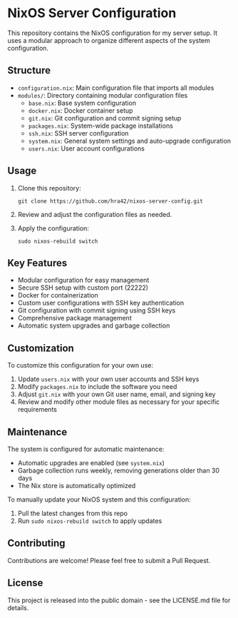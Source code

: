 # NixOS Server Configuration

This repository contains the NixOS configuration for my server setup. It uses a modular approach to organize different aspects of the system configuration.

## Structure

- `configuration.nix`: Main configuration file that imports all modules
- `modules/`: Directory containing modular configuration files
  - `base.nix`: Base system configuration
  - `docker.nix`: Docker container setup
  - `git.nix`: Git configuration and commit signing setup
  - `packages.nix`: System-wide package installations
  - `ssh.nix`: SSH server configuration
  - `system.nix`: General system settings and auto-upgrade configuration
  - `users.nix`: User account configurations

## Usage

1. Clone this repository:
   ```
   git clone https://github.com/hra42/nixos-server-config.git
   ```

2. Review and adjust the configuration files as needed.

3. Apply the configuration:
   ```
   sudo nixos-rebuild switch
   ```

## Key Features

- Modular configuration for easy management
- Secure SSH setup with custom port (22222)
- Docker for containerization
- Custom user configurations with SSH key authentication
- Git configuration with commit signing using SSH keys
- Comprehensive package management
- Automatic system upgrades and garbage collection

## Customization

To customize this configuration for your own use:

1. Update `users.nix` with your own user accounts and SSH keys
2. Modify `packages.nix` to include the software you need
3. Adjust `git.nix` with your own Git user name, email, and signing key
4. Review and modify other module files as necessary for your specific requirements

## Maintenance

The system is configured for automatic maintenance:

- Automatic upgrades are enabled (see `system.nix`)
- Garbage collection runs weekly, removing generations older than 30 days
- The Nix store is automatically optimized

To manually update your NixOS system and this configuration:

1. Pull the latest changes from this repo
2. Run `sudo nixos-rebuild switch` to apply updates

## Contributing

Contributions are welcome! Please feel free to submit a Pull Request.

## License

This project is released into the public domain - see the LICENSE.md file for details.
